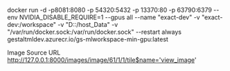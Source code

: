 docker run -d -p8081:8080 -p 54320:5432 -p 13370:80 -p 63790:6379 --env NVIDIA_DISABLE_REQUIRE=1 --gpus all --name "exact-dev" -v "exact-dev:/workspace" -v "D:\:/host_Data" -v "/var/run/docker.sock:/var/run/docker.sock" --restart always gestaltmldev.azurecr.io/gs-mlworkspace-min-gpu:latest

Image Source URL
http://127.0.0.1:8000/images/image/61/1/1/tile$name='view_image'